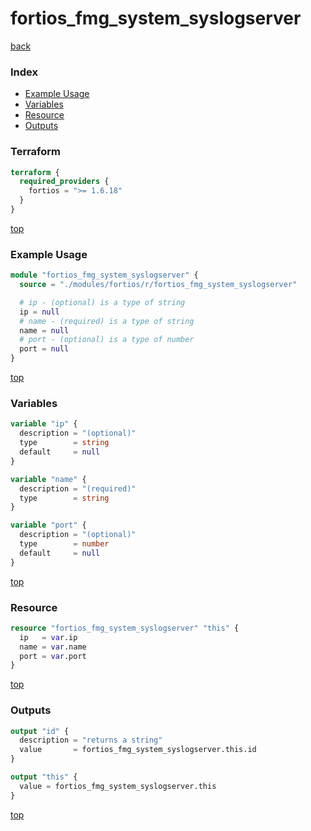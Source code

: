 # fortios_fmg_system_syslogserver

[back](../fortios.md)

### Index

- [Example Usage](#example-usage)
- [Variables](#variables)
- [Resource](#resource)
- [Outputs](#outputs)

### Terraform

```terraform
terraform {
  required_providers {
    fortios = ">= 1.6.18"
  }
}
```

[top](#index)

### Example Usage

```terraform
module "fortios_fmg_system_syslogserver" {
  source = "./modules/fortios/r/fortios_fmg_system_syslogserver"

  # ip - (optional) is a type of string
  ip = null
  # name - (required) is a type of string
  name = null
  # port - (optional) is a type of number
  port = null
}
```

[top](#index)

### Variables

```terraform
variable "ip" {
  description = "(optional)"
  type        = string
  default     = null
}

variable "name" {
  description = "(required)"
  type        = string
}

variable "port" {
  description = "(optional)"
  type        = number
  default     = null
}
```

[top](#index)

### Resource

```terraform
resource "fortios_fmg_system_syslogserver" "this" {
  ip   = var.ip
  name = var.name
  port = var.port
}
```

[top](#index)

### Outputs

```terraform
output "id" {
  description = "returns a string"
  value       = fortios_fmg_system_syslogserver.this.id
}

output "this" {
  value = fortios_fmg_system_syslogserver.this
}
```

[top](#index)